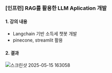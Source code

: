 ### [인프런] RAG를 활용한 LLM Aplication 개발

#### 1. 강의 내용 
  - Langchain 기반 소득세 챗봇 개발
  - pinecone, streamlit 활용

#### 2. 결과
![스크린샷 2025-05-15 163058](https://github.com/user-attachments/assets/7ae4df0b-525e-4ca8-b8f5-43d7a32648a6)
